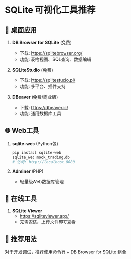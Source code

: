 # SQLite 可视化工具推荐

## 🔧 桌面应用
1. **DB Browser for SQLite** (免费)
   - 下载: https://sqlitebrowser.org/
   - 功能: 表格视图、SQL查询、数据编辑

2. **SQLiteStudio** (免费)
   - 下载: https://sqlitestudio.pl/
   - 功能: 多平台、插件支持

3. **DBeaver** (免费/商业版)
   - 下载: https://dbeaver.io/
   - 功能: 通用数据库工具

## 🌐 Web工具
1. **sqlite-web** (Python包)
   ```bash
   pip install sqlite-web
   sqlite_web mock_trading.db
   # 访问: http://localhost:8080
   ```

2. **Adminer** (PHP)
   - 轻量级Web数据库管理

## 📱 在线工具
1. **SQLite Viewer**
   - https://sqliteviewer.app/
   - 无需安装，上传文件即可查看

## 🎯 推荐用法
对于开发调试，推荐使用命令行 + DB Browser for SQLite 组合